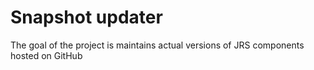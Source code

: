 # Snapshot updater 
The goal of the project is maintains actual versions of JRS components hosted on GitHub
